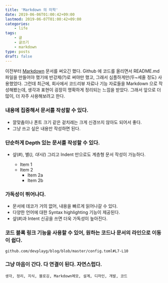 ```yaml
--- 
title: 'Markdown 의 미학'
date: 2019-06-06T01:00:42+09:00
lastmod: 2019-06-07T01:00:42+09:00
categories: 
    - life
tags: 
    - 글
    - 글쓰기
    - markdown
type: posts
draft: false
---
```


이전부터 [Markdown](https://guides.github.com/features/mastering-markdown/) 문서를 써오긴 했다.
Github 에 코드를 올리면서 README.md 파일을 만들어야 했기에 반강제(?)로 써야만 했고, 
그래서 심플하게만(두~세줄 정도) 사용했었다. 그런데 최근에, 회사에서 코드리뷰 자료나 기능 자료들을 Markdown 으로 작성해봤는데,
생각과 표현이 굉장히 명확하게 정리되는 느낌을 받았다.
그래서 앞으로 더 많이, 더 자주 사용해보려고 한다.

### 내용에 집중해서 문서를 작성할 수 있다.

* 깔맞춤이나 폰트 크기 같은 겉치레는 크게 신경쓰지 않아도 되어서 좋다.
* 그냥 쓰고 싶은 내용만 작성하면 된다.

### 단순하게 Depth 있는 문서를 작성할 수 있다.

* 샾(#), 별(*), 대시(*) 그리고 Indent 만으로도 계층형 문서 작성이 가능하다. 
    
    * Item 1
    * Item 2
      * Item 2a
      * Item 2b 

### 가독성이 뛰어나다.

- 문서에 데코가 거의 없어, 내용을 빠르게 읽어나갈 수 있다.
- 다양한 언어에 대한 Syntax highlighting 기능이 제공된다.
- 샾(#)과 Intent 신공을 쓰면 더욱 가독성이 높아진다.

### 코드 블록 링크 기능을 사용할 수 있어, 원하는 코드나 문서의 라인으로 이동이 쉽다.

    github.com/devplayg/blog/blob/master/config.toml#L7-L10

### 그냥 마음이 간다. 다 연결이 된다. 자연스럽다.

    생각, 정리, 지식, 블로깅, Markdown메모, 설계, 디자인, 개발, 코드
    